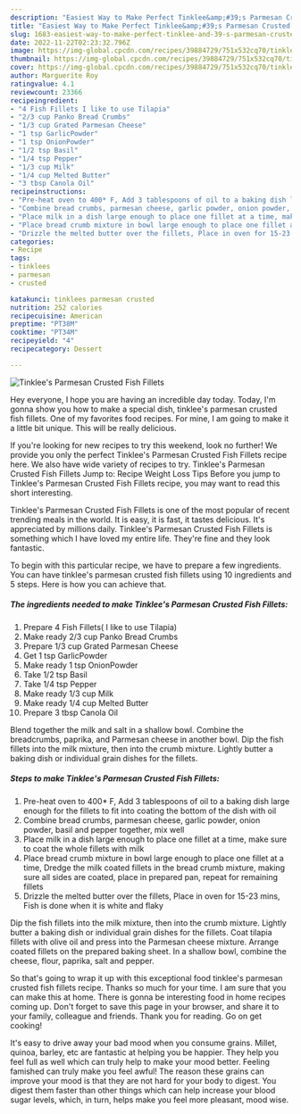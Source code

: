```yaml
---
description: "Easiest Way to Make Perfect Tinklee&amp;#39;s Parmesan Crusted Fish Fillets"
title: "Easiest Way to Make Perfect Tinklee&amp;#39;s Parmesan Crusted Fish Fillets"
slug: 1683-easiest-way-to-make-perfect-tinklee-and-39-s-parmesan-crusted-fish-fillets
date: 2022-11-22T02:23:32.796Z
image: https://img-global.cpcdn.com/recipes/39884729/751x532cq70/tinklees-parmesan-crusted-fish-fillets-recipe-main-photo.jpg
thumbnail: https://img-global.cpcdn.com/recipes/39884729/751x532cq70/tinklees-parmesan-crusted-fish-fillets-recipe-main-photo.jpg
cover: https://img-global.cpcdn.com/recipes/39884729/751x532cq70/tinklees-parmesan-crusted-fish-fillets-recipe-main-photo.jpg
author: Marguerite Roy
ratingvalue: 4.1
reviewcount: 23366
recipeingredient:
- "4 Fish Fillets I like to use Tilapia"
- "2/3 cup Panko Bread Crumbs"
- "1/3 cup Grated Parmesan Cheese"
- "1 tsp GarlicPowder"
- "1 tsp OnionPowder"
- "1/2 tsp Basil"
- "1/4 tsp Pepper"
- "1/3 cup Milk"
- "1/4 cup Melted Butter"
- "3 tbsp Canola Oil"
recipeinstructions:
- "Pre-heat oven to 400* F, Add 3 tablespoons of oil to a baking dish large enough for the fillets to fit into coating the bottom of the dish with oil"
- "Combine bread crumbs, parmesan cheese, garlic powder, onion powder, basil and pepper together, mix well"
- "Place milk in a dish large enough to place one fillet at a time, make sure to coat the whole fillets with milk"
- "Place bread crumb mixture in bowl large enough to place one fillet at a time, Dredge the milk coated fillets in the bread crumb mixture, making sure all sides are coated, place in prepared pan, repeat for remaining fillets"
- "Drizzle the melted butter over the fillets, Place in oven for 15-23 mins, Fish is done when it is white and flaky"
categories:
- Recipe
tags:
- tinklees
- parmesan
- crusted

katakunci: tinklees parmesan crusted 
nutrition: 252 calories
recipecuisine: American
preptime: "PT38M"
cooktime: "PT34M"
recipeyield: "4"
recipecategory: Dessert

---
```



![Tinklee&#39;s Parmesan Crusted Fish Fillets](https://img-global.cpcdn.com/recipes/39884729/751x532cq70/tinklees-parmesan-crusted-fish-fillets-recipe-main-photo.jpg)

Hey everyone, I hope you are having an incredible day today. Today, I'm gonna show you how to make a special dish, tinklee&#39;s parmesan crusted fish fillets. One of my favorites food recipes. For mine, I am going to make it a little bit unique. This will be really delicious.

If you&#39;re looking for new recipes to try this weekend, look no further! We provide you only the perfect Tinklee&#39;s Parmesan Crusted Fish Fillets recipe here. We also have wide variety of recipes to try. Tinklee&#39;s Parmesan Crusted Fish Fillets Jump to: Recipe Weight Loss Tips Before you jump to Tinklee&#39;s Parmesan Crusted Fish Fillets recipe, you may want to read this short interesting.

Tinklee&#39;s Parmesan Crusted Fish Fillets is one of the most popular of recent trending meals in the world. It is easy, it is fast, it tastes delicious. It's appreciated by millions daily. Tinklee&#39;s Parmesan Crusted Fish Fillets is something which I have loved my entire life. They're fine and they look fantastic.


To begin with this particular recipe, we have to prepare a few ingredients. You can have tinklee&#39;s parmesan crusted fish fillets using 10 ingredients and 5 steps. Here is how you can achieve that.

<!--inarticleads1-->

##### The ingredients needed to make Tinklee&#39;s Parmesan Crusted Fish Fillets:

1. Prepare 4 Fish Fillets( I like to use Tilapia)
1. Make ready 2/3 cup Panko Bread Crumbs
1. Prepare 1/3 cup Grated Parmesan Cheese
1. Get 1 tsp GarlicPowder
1. Make ready 1 tsp OnionPowder
1. Take 1/2 tsp Basil
1. Take 1/4 tsp Pepper
1. Make ready 1/3 cup Milk
1. Make ready 1/4 cup Melted Butter
1. Prepare 3 tbsp Canola Oil


Blend together the milk and salt in a shallow bowl. Combine the breadcrumbs, paprika, and Parmesan cheese in another bowl. Dip the fish fillets into the milk mixture, then into the crumb mixture. Lightly butter a baking dish or individual grain dishes for the fillets. 

<!--inarticleads2-->

##### Steps to make Tinklee&#39;s Parmesan Crusted Fish Fillets:

1. Pre-heat oven to 400* F, Add 3 tablespoons of oil to a baking dish large enough for the fillets to fit into coating the bottom of the dish with oil
1. Combine bread crumbs, parmesan cheese, garlic powder, onion powder, basil and pepper together, mix well
1. Place milk in a dish large enough to place one fillet at a time, make sure to coat the whole fillets with milk
1. Place bread crumb mixture in bowl large enough to place one fillet at a time, Dredge the milk coated fillets in the bread crumb mixture, making sure all sides are coated, place in prepared pan, repeat for remaining fillets
1. Drizzle the melted butter over the fillets, Place in oven for 15-23 mins, Fish is done when it is white and flaky


Dip the fish fillets into the milk mixture, then into the crumb mixture. Lightly butter a baking dish or individual grain dishes for the fillets. Coat tilapia fillets with olive oil and press into the Parmesan cheese mixture. Arrange coated fillets on the prepared baking sheet. In a shallow bowl, combine the cheese, flour, paprika, salt and pepper. 

So that's going to wrap it up with this exceptional food tinklee&#39;s parmesan crusted fish fillets recipe. Thanks so much for your time. I am sure that you can make this at home. There is gonna be interesting food in home recipes coming up. Don't forget to save this page in your browser, and share it to your family, colleague and friends. Thank you for reading. Go on get cooking!

It's easy to drive away your bad mood when you consume grains. Millet, quinoa, barley, etc are fantastic at helping you be happier. They help you feel full as well which can truly help to make your mood better. Feeling famished can truly make you feel awful! The reason these grains can improve your mood is that they are not hard for your body to digest. You digest them faster than other things which can help increase your blood sugar levels, which, in turn, helps make you feel more pleasant, mood wise.

